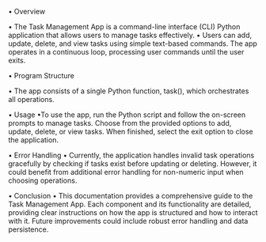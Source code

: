 • Overview

   •  The Task Management App is a command-line interface (CLI) Python application that allows users to manage tasks effectively.
   •  Users can add, update, delete, and view tasks using simple text-based commands. The app operates in a continuous loop, processing user commands until the user exits.

• Program Structure

  • The app consists of a single Python function, task(), which orchestrates all operations.
  
 • Usage
      •To use the app, run the Python script and follow the on-screen prompts to manage tasks. Choose from the provided options to add, update, delete, or view tasks.
       When finished, select the exit option to close the application.

 • Error Handling
      • Currently, the application handles invalid task operations gracefully by checking if tasks exist before updating or deleting.
        However, it could benefit from additional error handling for non-numeric input when choosing operations.

 • Conclusion
      • This documentation provides a comprehensive guide to the Task Management App. 
        Each component and its functionality are detailed, providing clear instructions on how the app is structured and how to interact with it. 
        Future improvements could include robust error handling and data persistence.

